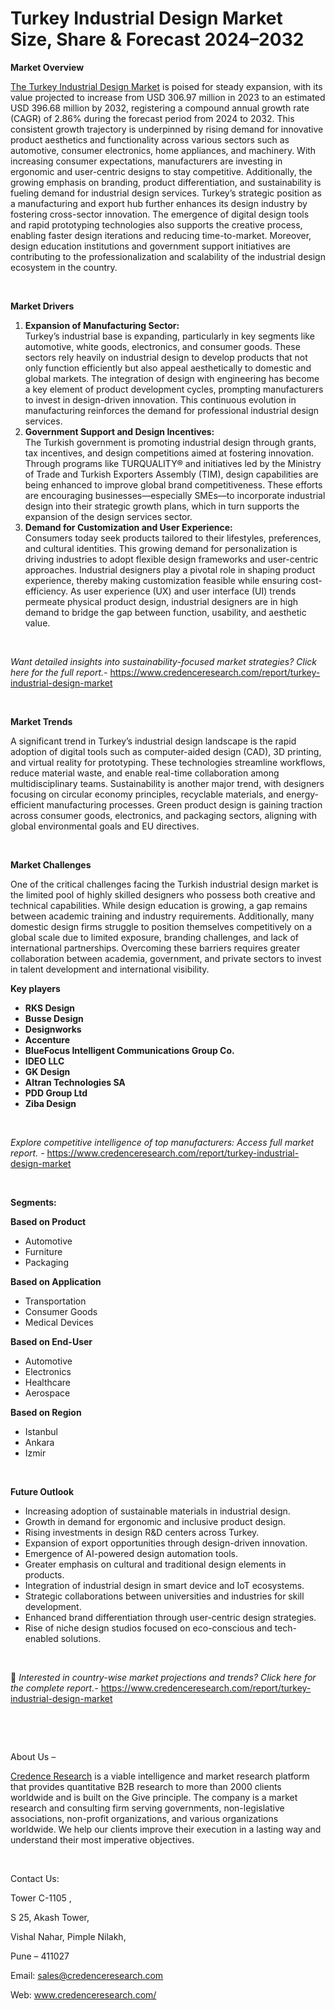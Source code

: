 # Turkey Industrial Design Market Size, Share & Forecast 2024–2032


<p><strong>Market Overview</strong></p>
<p><a href="https://www.credenceresearch.com/report/turkey-industrial-design-market">The Turkey Industrial Design Market</a> is poised for steady expansion, with its value projected to increase from USD 306.97 million in 2023 to an estimated USD 396.68 million by 2032, registering a compound annual growth rate (CAGR) of 2.86% during the forecast period from 2024 to 2032. This consistent growth trajectory is underpinned by rising demand for innovative product aesthetics and functionality across various sectors such as automotive, consumer electronics, home appliances, and machinery. With increasing consumer expectations, manufacturers are investing in ergonomic and user-centric designs to stay competitive. Additionally, the growing emphasis on branding, product differentiation, and sustainability is fueling demand for industrial design services. Turkey&rsquo;s strategic position as a manufacturing and export hub further enhances its design industry by fostering cross-sector innovation. The emergence of digital design tools and rapid prototyping technologies also supports the creative process, enabling faster design iterations and reducing time-to-market. Moreover, design education institutions and government support initiatives are contributing to the professionalization and scalability of the industrial design ecosystem in the country.</p>
<p><strong>&nbsp;</strong></p>
<p><strong>Market Drivers</strong></p>
<ol>
<li><strong> Expansion of Manufacturing Sector:</strong><br /> Turkey&rsquo;s industrial base is expanding, particularly in key segments like automotive, white goods, electronics, and consumer goods. These sectors rely heavily on industrial design to develop products that not only function efficiently but also appeal aesthetically to domestic and global markets. The integration of design with engineering has become a key element of product development cycles, prompting manufacturers to invest in design-driven innovation. This continuous evolution in manufacturing reinforces the demand for professional industrial design services.</li>
<li><strong> Government Support and Design Incentives:</strong><br /> The Turkish government is promoting industrial design through grants, tax incentives, and design competitions aimed at fostering innovation. Through programs like TURQUALITY&reg; and initiatives led by the Ministry of Trade and Turkish Exporters Assembly (TIM), design capabilities are being enhanced to improve global brand competitiveness. These efforts are encouraging businesses&mdash;especially SMEs&mdash;to incorporate industrial design into their strategic growth plans, which in turn supports the expansion of the design services sector.</li>
<li><strong> Demand for Customization and User Experience:</strong><br /> Consumers today seek products tailored to their lifestyles, preferences, and cultural identities. This growing demand for personalization is driving industries to adopt flexible design frameworks and user-centric approaches. Industrial designers play a pivotal role in shaping product experience, thereby making customization feasible while ensuring cost-efficiency. As user experience (UX) and user interface (UI) trends permeate physical product design, industrial designers are in high demand to bridge the gap between function, usability, and aesthetic value.</li>
</ol>
<p><strong>&nbsp;</strong></p>
<p><em>Want detailed insights into sustainability-focused market strategies? Click here for the full report.- </em><a href="https://www.credenceresearch.com/report/turkey-industrial-design-market">https://www.credenceresearch.com/report/turkey-industrial-design-market</a></p>
<p>&nbsp;</p>
<p><strong>Market Trends</strong></p>
<p>A significant trend in Turkey&rsquo;s industrial design landscape is the rapid adoption of digital tools such as computer-aided design (CAD), 3D printing, and virtual reality for prototyping. These technologies streamline workflows, reduce material waste, and enable real-time collaboration among multidisciplinary teams. Sustainability is another major trend, with designers focusing on circular economy principles, recyclable materials, and energy-efficient manufacturing processes. Green product design is gaining traction across consumer goods, electronics, and packaging sectors, aligning with global environmental goals and EU directives.</p>
<p>&nbsp;</p>
<p><strong>Market Challenges</strong></p>
<p>One of the critical challenges facing the Turkish industrial design market is the limited pool of highly skilled designers who possess both creative and technical capabilities. While design education is growing, a gap remains between academic training and industry requirements. Additionally, many domestic design firms struggle to position themselves competitively on a global scale due to limited exposure, branding challenges, and lack of international partnerships. Overcoming these barriers requires greater collaboration between academia, government, and private sectors to invest in talent development and international visibility.</p>
<p><strong>Key players</strong></p>
<ul>
<li><strong>RKS Design</strong></li>
<li><strong>Busse Design</strong></li>
<li><strong>Designworks</strong></li>
<li><strong>Accenture</strong></li>
<li><strong>BlueFocus Intelligent Communications Group Co.</strong></li>
<li><strong>IDEO LLC</strong></li>
<li><strong>GK Design</strong></li>
<li><strong>Altran Technologies SA</strong></li>
<li><strong>PDD Group Ltd</strong></li>
<li><strong>Ziba Design</strong></li>
</ul>
<p><strong>&nbsp;</strong></p>
<p><em>Explore competitive intelligence of top manufacturers: Access full market report. - </em><a href="https://www.credenceresearch.com/report/turkey-industrial-design-market">https://www.credenceresearch.com/report/turkey-industrial-design-market</a></p>
<p>&nbsp;</p>
<p><strong>Segments:</strong></p>
<p><strong>Based on Product</strong></p>
<ul>
<li>Automotive</li>
<li>Furniture</li>
<li>Packaging</li>
</ul>
<p><strong>Based on Application</strong></p>
<ul>
<li>Transportation</li>
<li>Consumer Goods</li>
<li>Medical Devices</li>
</ul>
<p><strong>Based on End-User</strong></p>
<ul>
<li>Automotive</li>
<li>Electronics</li>
<li>Healthcare</li>
<li>Aerospace</li>
</ul>
<p><strong>Based on Region</strong></p>
<ul>
<li>Istanbul</li>
<li>Ankara</li>
<li>Izmir</li>
</ul>
<p>&nbsp;</p>
<p><strong>Future Outlook</strong></p>
<ul>
<li>Increasing adoption of sustainable materials in industrial design.</li>
<li>Growth in demand for ergonomic and inclusive product design.</li>
<li>Rising investments in design R&amp;D centers across Turkey.</li>
<li>Expansion of export opportunities through design-driven innovation.</li>
<li>Emergence of AI-powered design automation tools.</li>
<li>Greater emphasis on cultural and traditional design elements in products.</li>
<li>Integration of industrial design in smart device and IoT ecosystems.</li>
<li>Strategic collaborations between universities and industries for skill development.</li>
<li>Enhanced brand differentiation through user-centric design strategies.</li>
<li>Rise of niche design studios focused on eco-conscious and tech-enabled solutions.</li>
</ul>
<p>&nbsp;</p>
<p>📌 <em>Interested in country-wise market projections and trends? Click here for the complete report.- </em><a href="https://www.credenceresearch.com/report/turkey-industrial-design-market">https://www.credenceresearch.com/report/turkey-industrial-design-market</a></p>
<p>&nbsp;</p>
<p>&nbsp;</p>
<p>About Us &ndash;</p>
<p><a href="https://www.credenceresearch.com/">Credence Research</a> is a viable intelligence and market research platform that provides quantitative B2B research to more than 2000 clients worldwide and is built on the Give principle. The company is a market research and consulting firm serving governments, non-legislative associations, non-profit organizations, and various organizations worldwide. We help our clients improve their execution in a lasting way and understand their most imperative objectives.</p>
<p>&nbsp;</p>
<p>Contact Us:</p>
<p>Tower C-1105 ,</p>
<p>S 25, Akash Tower,</p>
<p>Vishal Nahar, Pimple Nilakh,</p>
<p>Pune &ndash; 411027</p>
<p>Email: <a href="mailto:sales@credenceresearch.com">sales@credenceresearch.com</a></p>
<p>Web: <a href="http://www.credenceresearch.com/">www.credenceresearch.com/</a></p>

